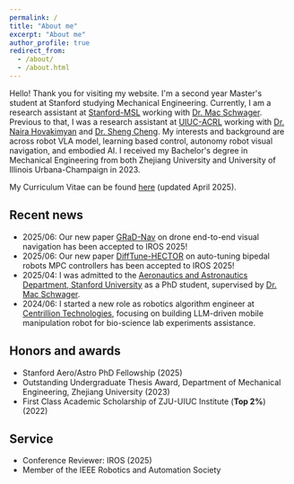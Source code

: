 ```yaml
---
permalink: /
title: "About me"
excerpt: "About me"
author_profile: true
redirect_from: 
  - /about/
  - /about.html
---
```

Hello! Thank you for visiting my website. I'm a second year Master's student at Stanford studying Mechanical Engineering. Currently, I am a research assistant at [Stanford-MSL](https://msl.stanford.edu/) working with [Dr. Mac Schwager](https://web.stanford.edu/~schwager/). Previous to that, I was a research assistant at [UIUC-ACRL](https://naira.mechse.illinois.edu/) working with [Dr. Naira Hovakimyan](https://mechse.illinois.edu/people/profile/nhovakim) and [Dr. Sheng Cheng](https://sheng-cheng.github.io/). My interests and background are across robot VLA model, learning based control, autonomy robot visual navigation, and embodied AI. I received my Bachelor's degree in Mechanical Engineering from both Zhejiang University and University of Illinois Urbana-Champaign in 2023. 

My Curriculum Vitae can be found [here](https://drive.google.com/file/d/1C-ZETuKIvS6ye5YMMFgNfAMDpLOJPr2Y/view?usp=sharing) (updated April 2025).

Recent news
------
* 2025/06: Our new paper [GRaD-Nav](https://qianzhong-chen.github.io/gradnav.github.io/) on drone end-to-end visual navigation has been accepted to IROS 2025!
* 2025/06: Our new paper [DiffTune-HECTOR](https://sites.google.com/view/difftune-hector/home) on auto-tuning bipedal robots MPC controllers has been accepted to IROS 2025!
* 2025/04: I was admitted to the [Aeronautics and Astronautics Department, Stanford University](https://aa.stanford.edu) as a PhD student, supervised by [Dr. Mac Schwager](https://web.stanford.edu/~schwager/).
* 2024/06: I started a new role as robotics algorithm engineer at [Centrillion Technologies](https://www.centrilliontech.com/), focusing on building LLM-driven mobile manipulation robot for bio-science lab experiments assistance.  
  
<!-- * 2024/02: I started a new role as research assistant at [Stanford-MSL](https://msl.stanford.edu/), my project is end-to-end mobile robot navigation and control policy based on 3DGS and differentiable RL. -->

<!-- * 2023/10: I present my RA-L paper on [IROS 2023](https://ieee-iros.org/), my poster can be found [here](https://drive.google.com/file/d/1kgR-Wkw_1a_R67KK-74c22X9KeGUi6sc/view?usp=drive_link), with some event photos [photo1](https://drive.google.com/file/d/1ewSDxctsEqfInZprZgRUn82ginDMWBJq/view?usp=drive_link) [photo2](https://drive.google.com/file/d/1Xq9Uasjo0LTI3LR7Ays0lBjOwlJr5lix/view?usp=drive_link)
* 2023/09: I started my Master of Science in Mechanical Engineering at Stanford University
* 2023/06: I joined [Unitree Robotics](https://m.unitree.com/) as an intern robotics control enginer, focusing on quadrupedal robot deep reinforcement learning control and locomotion.
* 2023/06: I graduated from Zhejiang University, with a Bachelor of Enginineering in Mechanical Engineering.
* 2023/06: I graduated from University of Illinois Urbana-Champaign, with a Bachelor of Science in Mechanical Engineering.
* 2023/04: Our new paper on fast UAV trajectory planning via simultaneous spatial and temporal assignments has been accepted by IEEE RA-L! The preprint is available on [arxiv](https://arxiv.org/abs/2211.15902). -->

Honors and awards
------

* Stanford Aero/Astro PhD Fellowship (2025)
* Outstanding Undergraduate Thesis Award, Department of Mechanical Engineering, Zhejiang University (2023) 
* First Class Academic Scholarship of ZJU-UIUC Institute (**Top 2%**) (2022)

<!-- * Dean's List of UIUC (2022) -->

Service
------
<!-- * Journal Reviewer: IEEE Transactions on Control Systems Technology, Automatica, Journal of Guidance, Control, and Dynamics, IEEE Control Systems Letters, IEEE Transactions on Aerospace and Electronic Systems, IEEE Transactions on Industrial Informatics -->
* Conference Reviewer: IROS (2025)
* Member of the IEEE Robotics and Automation Society
